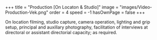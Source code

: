 +++
title = "Production [On Locaton & Studio]"
image = "images/Video-Production-Vek.png"
order = 4
speed = -1
hasOwnPage = false
+++

On location filming, studio capture, camera operation, lighting and grip setup, principal and auxillary photography, facilitation of interviews at directoral or assistant directorial capacity; as required.
